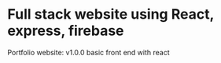 # Full stack website using React, express, firebase

Portfolio website: v1.0.0 basic front end with react
